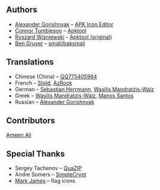 ## Authors
- [Alexander Gorishnyak](https://github.com/kefir500) – [APK Icon Editor](https://github.com/kefir500/apk-icon-editor)
- [Connor Tumbleson](https://github.com/iBotPeaches) – [Apktool](https://github.com/iBotPeaches/Apktool)
- [Ryszard Wiśniewski](https://github.com/brutall) – [Apktool (original)](https://github.com/brutall/brut.apktool)
- [Ben Gruver](https://github.com/JesusFreke) – [smali/baksmali](https://github.com/JesusFreke/smali)

## Translations
- Chinese (China) – [QQ775405984](https://www.transifex.com/accounts/profile/775405984)
- French – [Stold](https://www.transifex.com/accounts/profile/Stold), [AzRock](https://www.transifex.com/accounts/profile/AzRock)
- German – [Sebastian Herrmann](https://www.transifex.com/accounts/profile/herrherrmann), [Wasilis Mandratzis-Walz](https://www.transifex.com/accounts/profile/beonex)
- Greek – [Wasilis Mandratzis-Walz](https://www.transifex.com/accounts/profile/beonex), [Manos Santos](https://www.transifex.com/accounts/profile/goldensacrum)
- Russian – [Alexander Gorishnyak](https://www.transifex.com/accounts/profile/kefir500)

## Contributors
[Ameen Ali](https://github.com/AmeenAli)

## Special Thanks
- Sergey Tachenov – [QuaZIP](http://quazip.sourceforge.net)
- Andre Somers – [SimpleCrypt](http://qt-project.org/wiki/Simple_encryption)
- [Mark James](http://www.famfamfam.com) – flag icons
